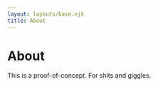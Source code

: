 ```yaml
---
layout: layouts/base.njk
title: About
---
```


# About

This is a proof-of-concept. For shits and giggles.
